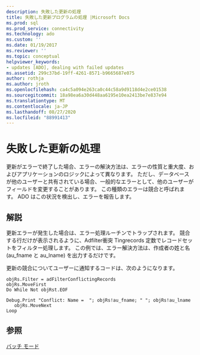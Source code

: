 ```yaml
---
description: 失敗した更新の処理
title: 失敗した更新プログラムの処理 |Microsoft Docs
ms.prod: sql
ms.prod_service: connectivity
ms.technology: ado
ms.custom: ''
ms.date: 01/19/2017
ms.reviewer: ''
ms.topic: conceptual
helpviewer_keywords:
- updates [ADO], dealing with failed updates
ms.assetid: 299c37bd-19ff-4261-8571-b9665687e075
author: rothja
ms.author: jroth
ms.openlocfilehash: ca4c5a094e263ca0c44c58a9d9118d4e2ce01538
ms.sourcegitcommit: 18a98ea6a30d448aa6195e10ea2413be7e837e94
ms.translationtype: MT
ms.contentlocale: ja-JP
ms.lasthandoff: 08/27/2020
ms.locfileid: "88991413"
---
```

# <a name="dealing-with-failed-updates"></a>失敗した更新の処理
更新がエラーで終了した場合、エラーの解決方法は、エラーの性質と重大度、およびアプリケーションのロジックによって異なります。 ただし、データベースが他のユーザーと共有されている場合、一般的なエラーとして、他のユーザーがフィールドを変更することがあります。 この種類のエラーは競合と呼ばれます。 ADO はこの状況を検出し、エラーを報告します。  
  
## <a name="remarks"></a>解説  
 更新エラーが発生した場合は、エラー処理ルーチンでトラップされます。 競合する行だけが表示されるように、Adfilter衝突 Tingrecords 定数でレコードセットをフィルター処理します。 この例では、エラー解決方法は、作成者の姓と名 (au_fname と au_lname) を出力するだけです。  
  
 更新の競合についてユーザーに通知するコードは、次のようになります。  
  
```  
objRs.Filter = adFilterConflictingRecords  
objRs.MoveFirst  
Do While Not objRst.EOF  
   Debug.Print "Conflict: Name =  "; objRs!au_fname; " "; objRs!au_lname  
   objRs.MoveNext  
Loop  
```  
  
## <a name="see-also"></a>参照  
 [バッチ モード](./batch-mode.md)